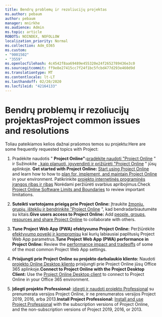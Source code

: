 ```yaml
---
title: Bendrų problemų ir rezoliucijų projektas
ms.author: pebaum
author: pebaum
manager: mnirkhe
ms.audience: Admin
ms.topic: article
ROBOTS: NOINDEX, NOFOLLOW
localization_priority: Normal
ms.collection: Adm_O365
ms.custom:
- "9001502"
- "3559"
ms.openlocfilehash: 4c4542f8aa69489e455320e24f2652789436e3c0
ms.sourcegitcommit: ff9e8e27415cc7f24f1bc5fcbd477d293e460d9d
ms.translationtype: MT
ms.contentlocale: lt-LT
ms.lasthandoff: 02/20/2020
ms.locfileid: "42164133"
---
```

# <a name="project-common-issues-and-resolutions"></a><span data-ttu-id="d18c4-102">Bendrų problemų ir rezoliucijų projektas</span><span class="sxs-lookup"><span data-stu-id="d18c4-102">Project common issues and resolutions</span></span>

<span data-ttu-id="d18c4-103">Toliau pateikiamos kelios dažnai prašomos temos su projektu:</span><span class="sxs-lookup"><span data-stu-id="d18c4-103">Here are some frequently requested topics with Project:</span></span>

1. <span data-ttu-id="d18c4-104">Pradėkite naudotis " **Project Online":**[pradėkite naudoti "Project Online](https://docs.microsoft.com/en-us/ProjectOnline/get-started-with-project-online) " ir Sužinokite [, kaip planuoti, įgyvendinti ir prižiūrėti "Project Online](https://docs.microsoft.com/en-us/projectonline/project-online) " jūsų aplinkoje.  </span><span class="sxs-lookup"><span data-stu-id="d18c4-104">**Get started with Project Online:**  [Start using Project Online](https://docs.microsoft.com/en-us/ProjectOnline/get-started-with-project-online) and learn how to how to [plan for, implement, and maintain Project Online](https://docs.microsoft.com/en-us/projectonline/project-online) in your environment.</span></span> <span data-ttu-id="d18c4-105">Patikrinkite [projekto internetinės programinės įrangos ribas ir ribas](https://docs.microsoft.com/en-us/ProjectOnline/project-online-software-boundaries-and-limits) Norėdami peržiūrėti svarbius apribojimus.</span><span class="sxs-lookup"><span data-stu-id="d18c4-105">Check [Project Online Software Limits and Boundaries](https://docs.microsoft.com/en-us/ProjectOnline/project-online-software-boundaries-and-limits) to review important limitations.</span></span>

2. <span data-ttu-id="d18c4-106">**Suteikti vartotojams prieigą prie Project Online:** Įtraukite [žmonių, grupių, išteklių ir bendrinkite "Project Online](https://docs.microsoft.com/en-us/projectonline/step-2-add-people-to-project-online) ", kad bendradarbiautumėte su kitais.</span><span class="sxs-lookup"><span data-stu-id="d18c4-106">**Give users access to Project Online:** Add [people, groups, resources and share Project Online](https://docs.microsoft.com/en-us/projectonline/step-2-add-people-to-project-online) to collaborate with others.</span></span> 

3. <span data-ttu-id="d18c4-107">**Tune Project Web App (PWA) efektyvumo Project Online:** Peržiūrėkite [efektyvumo poveikį ir kompromisų](https://docs.microsoft.com/en-us/projectonline/tune-project-online-performance) kai kurių labiausiai paplitusių Project Web App parametrus.</span><span class="sxs-lookup"><span data-stu-id="d18c4-107">**Tune Project Web App (PWA) performance in Project Online:** Review the [performance impact and tradeoffs](https://docs.microsoft.com/en-us/projectonline/tune-project-online-performance) of some of the most common Project Web App settings.</span></span>

4. <span data-ttu-id="d18c4-108">**Prisijungti prie Project Online su projekto darbalaukio kliento:** Naudoti [projekto Online Desktop kliento](https://docs.microsoft.com/en-us/projectonline/connect-to-project-online-with-the-project-online-desktop-client) prisijungti prie Project Online jūsų Office 365 aplinkoje.</span><span class="sxs-lookup"><span data-stu-id="d18c4-108">**Connect to Project Online with the Project Desktop Client:** Use the [Project Online Desktop client](https://docs.microsoft.com/en-us/projectonline/connect-to-project-online-with-the-project-online-desktop-client) to connect to Project Online in your Office 365 environment.</span></span> 

5. <span data-ttu-id="d18c4-109">**Įdiegti projekto Professional:** [įdiegti ir naudoti projekto Professional](https://support.office.com/en-us/article/install-project-7059249b-d9fe-4d61-ab96-5c5bf435f281?ui=en-US&rs=en-US&ad=US) su prenumerata versijos Project Online, ir ne prenumeratos versijos Project 2019, 2016, arba 2013.</span><span class="sxs-lookup"><span data-stu-id="d18c4-109">**Install Project Professional:** [Install and use Project Professional](https://support.office.com/en-us/article/install-project-7059249b-d9fe-4d61-ab96-5c5bf435f281?ui=en-US&rs=en-US&ad=US) with the subscription versions of Project Online, and the non-subscription versions of Project 2019, 2016, or 2013.</span></span>
